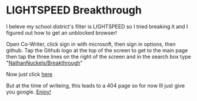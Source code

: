 # LIGHTSPEED Breakthrough

I beleve my school district's filter is LIGHTSPEED so I tried breaking it and I figured out how to get an unblocked browser!

Open Co-Writer, click sign in with microsoft, then sign in options, then github.
Tap the Github logo at the top of the screen to get to the main page then tap the three lines 
on the right of the screen and in the search box type "[NathanNuckels/Breakthrough](https://github/NathanNuckels/Breakthrough/)"

Now just click [here](https://justnathan.surge.sh/breakthrough/index.html)

But at the time of writeing, this leads to a 404 page so for now Ill just give you google. [Enjoy!](google.com)

